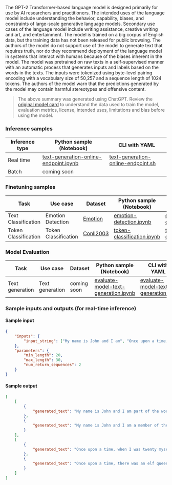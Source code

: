 The GPT-2 Transformer-based language model is designed primarily for use by AI researchers and practitioners. The intended uses of the language model include understanding the behavior, capability, biases, and constraints of large-scale generative language models. Secondary use cases of the language model include writing assistance, creative writing and art, and entertainment. The model is trained on a big corpus of English data, but the training data has not been released for public browsing. The authors of the model do not support use of the model to generate text that requires truth, nor do they recommend deployment of the language model in systems that interact with humans because of the biases inherent in the model. The model was pretrained on raw texts in a self-supervised manner with an automatic process that generates inputs and labels based on the words in the texts. The inputs were tokenized using byte-level pairing encoding with a vocabulary size of 50,257 and a sequence length of 1024 tokens. The authors of the model warn that the predictions generated by the model may contain harmful stereotypes and offensive content.

> The above summary was generated using ChatGPT. Review the [original model card](https://huggingface.co/gpt2-medium) to understand the data used to train the model, evaluation metrics, license, intended uses, limitations and bias before using the model.

### Inference samples

Inference type|Python sample (Notebook)|CLI with YAML
|--|--|--|
Real time|[text-generation-online-endpoint.ipynb](https://aka.ms/azureml-infer-online-sdk-text-generation)|[text-generation-online-endpoint.sh](https://aka.ms/azureml-infer-online-cli-text-generation)
Batch | coming soon


### Finetuning samples

Task|Use case|Dataset|Python sample (Notebook)|CLI with YAML
|---|--|--|--|--|
Text Classification|Emotion Detection|[Emotion](https://huggingface.co/datasets/dair-ai/emotion)|[emotion-detection.ipynb](https://aka.ms/azureml-ft-sdk-emotion-detection)|[emotion-detection.sh](https://aka.ms/azureml-ft-cli-emotion-detection)
Token Classification|Token Classification|[Conll2003](https://huggingface.co/datasets/conll2003)|[token-classification.ipynb](https://aka.ms/azureml-ft-sdk-token-classification)|[token-classification.sh](https://aka.ms/azureml-ft-cli-token-classification)


### Model Evaluation

| Task            | Use case        | Dataset     | Python sample (Notebook)                                                                 | CLI with YAML                                                                          |
|-----------------|-----------------|-------------|------------------------------------------------------------------------------------------|----------------------------------------------------------------------------------------|
| Text generation | Text generation | coming soon | [evaluate-model-text-generation.ipynb](https://aka.ms/azureml-eval-sdk-text-generation/) | [evaluate-model-text-generation.yml](https://aka.ms/azureml-eval-cli-text-generation/) |


### Sample inputs and outputs (for real-time inference)

#### Sample input
```json
{
    "inputs": {
        "input_string": ["My name is John and I am", "Once upon a time,"]
    },
    "parameters": {
        "min_length": 20,
        "max_length": 30,
        "num_return_sequences": 2
    }
}
```

#### Sample output
```json
[
    [
        {
            "generated_text": "My name is John and I am part of the world's largest open computer lab, one of the largest academic computer labs in the world, with over"
        },
        {
            "generated_text": "My name is John and I am a member of the Canadian Bitcoin Association (CBA) and the British Bitcoin Association (BA), but I'm happy"
        }
    ],
    [
        {
            "generated_text": "Once upon a time, when I was twenty myself, I read John Milton's Paradise Lost in a small magazine. I was struck by a passage:"
        },
        {
            "generated_text": "Once upon a time, there was an elf queen in the valley of the mountains called Seren-Sylvia, and there lived a man-"
        }
    ]
]
```
